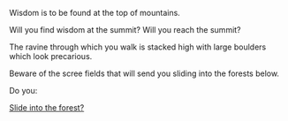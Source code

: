 Wisdom is to be found at the top of mountains. 

Will you find wisdom at the summit? Will you reach the summit?

The ravine through which you walk is stacked high with large boulders which look precarious.

Beware of the scree fields that will send you sliding into the forests below.

Do you:

[Slide into the forest?](../find-exit/into-forest/forest.md)
